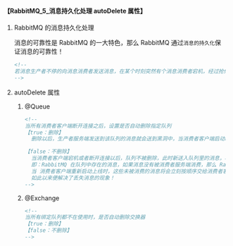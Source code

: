 #### 【RabbitMQ_5_消息持久化处理 autoDelete 属性】

1. RabbitMQ 的消息持久化处理

   消息的可靠性是 RabbitMQ 的一大特色，那么 RabbitMQ 通过`消息的持久化`保证消息的可靠性！

   ```xml
   <!--
   若消息生产者不停的向消息消费者发送消息，在某个时刻突然有个消息消费者宕机，经过抢修以后这个消息消费者服务又立即启动。在宕机和服务启动这个时间段内的消息，对于消费者来说依旧是可以接收到的。这就主要依赖于 RabbitMQ 的消息持久化机制 
   -->
   ```

2. autoDelete 属性

   1. @Queue

      ```xml
      <!--
      当所有消费者客户端断开连接之后，设置是否自动删除指定队列
      【true：删除】
      	删除以后，生产者服务端发送到该队列的消息就会送到黑洞中，当消费者客户端启动时，队列自动生成，但是这些已经错过的消息将不会被接受，消费者客户端将会接收队列新产生的消息。
      
      【false：不删除】
      	当消费者客户端宕机或者断开连接以后，队列不被删除，此时新送入队列里的消息，将会被标记。
      	即：RabbitMQ 在队列中存在的消息，如果消息没有被消费者服务端消费，那么 RabbitMQ 将会将未被消费的消息进行标记，表示该消息未被消费。
      	当 消费者客户端重新启动上线时，这些未被消费的消息将会立刻按顺序交给消费者客户端进行消费！
      	如此以来便解决了丢失消息的现象！
      -->
      ```

   2. @Exchange

      ```xml
      <!--
      当所有绑定队列都不在使用时，是否自动删除交换器
      【true：删除】
      【false：不删除】
      -->
      ```

      

